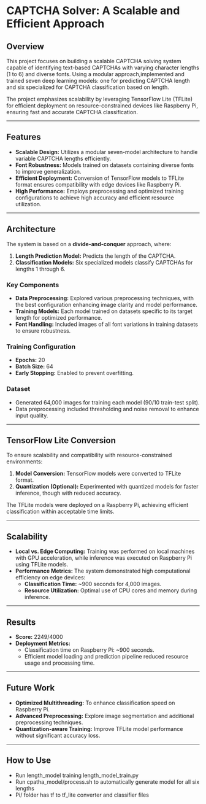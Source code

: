 # CAPTCHA Solver: A Scalable and Efficient Approach

## Overview
This project focuses on building a scalable CAPTCHA solving system capable of identifying text-based CAPTCHAs with varying character lengths (1 to 6) and diverse fonts. Using a modular approach,implemented and trained seven deep learning models: one for predicting CAPTCHA length and six specialized for CAPTCHA classification based on length.

The project emphasizes scalability by leveraging TensorFlow Lite (TFLite) for efficient deployment on resource-constrained devices like Raspberry Pi, ensuring fast and accurate CAPTCHA classification.

---

## Features
- **Scalable Design:** Utilizes a modular seven-model architecture to handle variable CAPTCHA lengths efficiently.
- **Font Robustness:** Models trained on datasets containing diverse fonts to improve generalization.
- **Efficient Deployment:** Conversion of TensorFlow models to TFLite format ensures compatibility with edge devices like Raspberry Pi.
- **High Performance:** Employs preprocessing and optimized training configurations to achieve high accuracy and efficient resource utilization.

---

## Architecture
The system is based on a **divide-and-conquer** approach, where:
1. **Length Prediction Model:** Predicts the length of the CAPTCHA.
2. **Classification Models:** Six specialized models classify CAPTCHAs for lengths 1 through 6.

### Key Components
- **Data Preprocessing:** Explored various preprocessing techniques, with the best configuration enhancing image clarity and model performance.
- **Training Models:** Each model trained on datasets specific to its target length for optimized performance.
- **Font Handling:** Included images of all font variations in training datasets to ensure robustness.

### Training Configuration
- **Epochs:** 20
- **Batch Size:** 64
- **Early Stopping:** Enabled to prevent overfitting.

### Dataset
- Generated 64,000 images for training each model (90/10 train-test split).
- Data preprocessing included thresholding and noise removal to enhance input quality.

---

## TensorFlow Lite Conversion
To ensure scalability and compatibility with resource-constrained environments:
1. **Model Conversion:** TensorFlow models were converted to TFLite format.
2. **Quantization (Optional):** Experimented with quantized models for faster inference, though with reduced accuracy.

The TFLite models were deployed on a Raspberry Pi, achieving efficient classification within acceptable time limits.

---

## Scalability
- **Local vs. Edge Computing:** Training was performed on local machines with GPU acceleration, while inference was executed on Raspberry Pi using TFLite models.
- **Performance Metrics:** The system demonstrated high computational efficiency on edge devices:
  - **Classification Time:** ~900 seconds for 4,000 images.
  - **Resource Utilization:** Optimal use of CPU cores and memory during inference.

---

## Results
- **Score:** 2249/4000
- **Deployment Metrics:**
  - Classification time on Raspberry Pi: ~900 seconds.
  - Efficient model loading and prediction pipeline reduced resource usage and processing time.

---

## Future Work
- **Optimized Multithreading:** To enhance classification speed on Raspberry Pi.
- **Advanced Preprocessing:** Explore image segmentation and additional preprocessing techniques.
- **Quantization-aware Training:** Improve TFLite model performance without significant accuracy loss.



---

## How to Use
- Run length_model training length_model_train.py
- Run cpatha_model/process.sh to automatically generate model for all six lengths
- Pi/ folder has tf to tf_lite converter and classifier files
   


